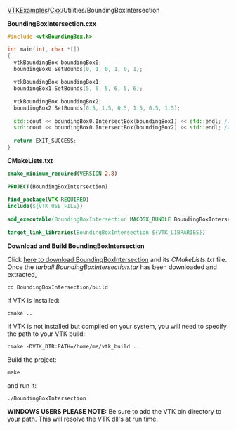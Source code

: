 [VTKExamples](/home/)/[Cxx](/Cxx)/Utilities/BoundingBoxIntersection

**BoundingBoxIntersection.cxx**
```c++
#include <vtkBoundingBox.h>

int main(int, char *[])
{
  vtkBoundingBox boundingBox0;
  boundingBox0.SetBounds(0, 1, 0, 1, 0, 1);
  
  vtkBoundingBox boundingBox1;
  boundingBox1.SetBounds(5, 6, 5, 6, 5, 6);
  
  vtkBoundingBox boundingBox2;
  boundingBox2.SetBounds(0.5, 1.5, 0.5, 1.5, 0.5, 1.5);
  
  std::cout << boundingBox0.IntersectBox(boundingBox1) << std::endl; // Should be 0
  std::cout << boundingBox0.IntersectBox(boundingBox2) << std::endl; // Should be 1
  
  return EXIT_SUCCESS;
}
```
**CMakeLists.txt**
```cmake
cmake_minimum_required(VERSION 2.8)
 
PROJECT(BoundingBoxIntersection)
 
find_package(VTK REQUIRED)
include(${VTK_USE_FILE})
 
add_executable(BoundingBoxIntersection MACOSX_BUNDLE BoundingBoxIntersection.cxx)
 
target_link_libraries(BoundingBoxIntersection ${VTK_LIBRARIES})
```

**Download and Build BoundingBoxIntersection**

Click [here to download BoundingBoxIntersection](https://github.com/lorensen/VTKWikiExamplesTarballs/raw/master/BoundingBoxIntersection.tar) and its *CMakeLists.txt* file.
Once the *tarball BoundingBoxIntersection.tar* has been downloaded and extracted,
```
cd BoundingBoxIntersection/build 
```
If VTK is installed:
```
cmake ..
```
If VTK is not installed but compiled on your system, you will need to specify the path to your VTK build:
```
cmake -DVTK_DIR:PATH=/home/me/vtk_build ..
```
Build the project:
```
make
```
and run it:
```
./BoundingBoxIntersection
```
**WINDOWS USERS PLEASE NOTE:** Be sure to add the VTK bin directory to your path. This will resolve the VTK dll's at run time.

